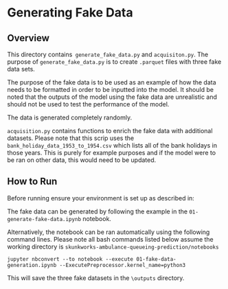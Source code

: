 # Generating Fake Data

## Overview

This directory contains` generate_fake_data.py` and `acquisiton.py`. The purpose of `generate_fake_data.py` is to create `.parquet` files with three fake data sets.

The purpose of the fake data is to be used as an example of how the data needs to be formatted in order to be inputted into the model. It should be noted that the outputs of the model using the fake data are unrealistic and should not be used to test the performance of the model.

The data is generated completely randomly. 

`acquisition.py` contains functions to enrich the fake data with additional datasets. Please note that this scrip uses the `bank_holiday_data_1953_to_1954.csv` which lists all of the bank holidays in those years. This is purely for example purposes and if the model were to be ran on other data, this would need to be updated.

## How to Run

Before running ensure your environment is set up as described in: 

The fake data can be generated by following the example in the `01-generate-fake-data.ipynb` notebook.

Alternatively, the notebook can be ran automatically using the following command lines.
Please note all bash commands listed below assume the working directory is `skunkworks-ambulance-queueing-prediction/notebooks`

`jupyter nbconvert --to notebook --execute 01-fake-data-generation.ipynb --ExecutePreprocessor.kernel_name=python3`

This will save the three fake datasets in the `\outputs` directory. 